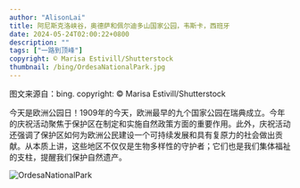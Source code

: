 ```yaml
---
author: "AlisonLai"
title: 阿尼斯克洛峡谷，奥德萨和佩尔迪多山国家公园，韦斯卡，西班牙
date: 2024-05-24T02:00:22+0800
description: ""
tags: ["一路到顶峰"]
copyright: © Marisa Estivill/Shutterstock
thumbnail: /bing/OrdesaNationalPark.jpg
---
```

图文来源自：bing.  copyright: © Marisa Estivill/Shutterstock

今天是欧洲公园日！1909年的今天，欧洲最早的九个国家公园在瑞典成立。今年的庆祝活动聚焦于保护区在制定和实施自然政策方面的重要作用。此外，庆祝活动还强调了保护区如何为欧洲公民建设一个可持续发展和具有复原力的社会做出贡献。从本质上讲，这些地区不仅仅是生物多样性的守护者；它们也是我们集体福祉的支柱，提醒我们保护自然遗产。

![OrdesaNationalPark](/bing/OrdesaNationalPark.jpg)